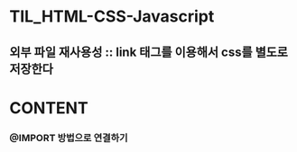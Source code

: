 # TIL_HTML-CSS-Javascript

<!DOCTYPE html>
<html>
<head>
<meta charset="UTF-8">
<title>margin, padding</title>
<!-- 외부에 분리시킨 css파일을 연결해서 사용하는 방법 -->
<link rel="stylesheet" type="text/css" href="css/css01.css">
<style type="text/css">
	@IMPORT url("./css/css01.css");
	
	#wrap{
		color: blue;
	}
</style>
</head>
<body>
<h2>외부 파일 재사용성 :: link 태그를 이용해서 css를 별도로 저장한다</h2>
<div>
	<h1>CONTENT</h1>
</div>	
<div id="wrap">
	<h3>@IMPORT 방법으로 연결하기</h3>
</div>
</body>
</html>

